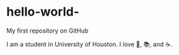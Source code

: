 # hello-world-

My first repository on GitHub

I am a student in University of Houston. I love :basketball:, :books:, and :coffee:.
